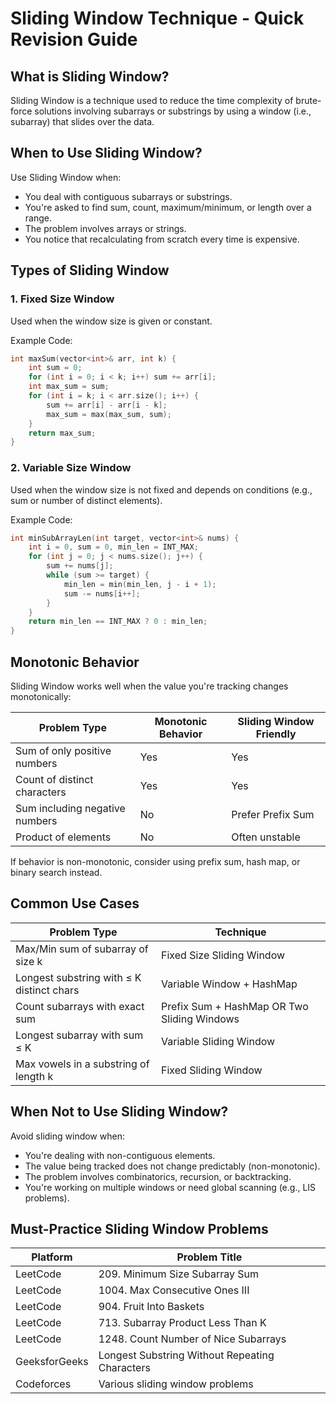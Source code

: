 
# Sliding Window Technique - Quick Revision Guide

## What is Sliding Window?
Sliding Window is a technique used to reduce the time complexity of brute-force solutions involving subarrays or substrings by using a window (i.e., subarray) that slides over the data.

## When to Use Sliding Window?
Use Sliding Window when:
- You deal with contiguous subarrays or substrings.
- You're asked to find sum, count, maximum/minimum, or length over a range.
- The problem involves arrays or strings.
- You notice that recalculating from scratch every time is expensive.

## Types of Sliding Window

### 1. Fixed Size Window
Used when the window size is given or constant.

Example Code:
```cpp
int maxSum(vector<int>& arr, int k) {
    int sum = 0;
    for (int i = 0; i < k; i++) sum += arr[i];
    int max_sum = sum;
    for (int i = k; i < arr.size(); i++) {
        sum += arr[i] - arr[i - k];
        max_sum = max(max_sum, sum);
    }
    return max_sum;
}
```

### 2. Variable Size Window
Used when the window size is not fixed and depends on conditions (e.g., sum or number of distinct elements).

Example Code:
```cpp
int minSubArrayLen(int target, vector<int>& nums) {
    int i = 0, sum = 0, min_len = INT_MAX;
    for (int j = 0; j < nums.size(); j++) {
        sum += nums[j];
        while (sum >= target) {
            min_len = min(min_len, j - i + 1);
            sum -= nums[i++];
        }
    }
    return min_len == INT_MAX ? 0 : min_len;
}
```

## Monotonic Behavior
Sliding Window works well when the value you're tracking changes monotonically:

| Problem Type                  | Monotonic Behavior | Sliding Window Friendly |
|------------------------------|--------------------|------------------------|
| Sum of only positive numbers  | Yes                | Yes                    |
| Count of distinct characters  | Yes                | Yes                    |
| Sum including negative numbers| No                 | Prefer Prefix Sum      |
| Product of elements           | No                 | Often unstable         |

If behavior is non-monotonic, consider using prefix sum, hash map, or binary search instead.

## Common Use Cases

| Problem Type                        | Technique                   |
|-----------------------------------|-----------------------------|
| Max/Min sum of subarray of size k | Fixed Size Sliding Window    |
| Longest substring with ≤ K distinct chars | Variable Window + HashMap |
| Count subarrays with exact sum     | Prefix Sum + HashMap OR Two Sliding Windows |
| Longest subarray with sum ≤ K      | Variable Sliding Window      |
| Max vowels in a substring of length k | Fixed Sliding Window        |

## When Not to Use Sliding Window?
Avoid sliding window when:
- You're dealing with non-contiguous elements.
- The value being tracked does not change predictably (non-monotonic).
- The problem involves combinatorics, recursion, or backtracking.
- You're working on multiple windows or need global scanning (e.g., LIS problems).

## Must-Practice Sliding Window Problems

| Platform  | Problem Title                     |
|-----------|---------------------------------|
| LeetCode  | 209. Minimum Size Subarray Sum  |
| LeetCode  | 1004. Max Consecutive Ones III  |
| LeetCode  | 904. Fruit Into Baskets          |
| LeetCode  | 713. Subarray Product Less Than K |
| LeetCode  | 1248. Count Number of Nice Subarrays |
| GeeksforGeeks | Longest Substring Without Repeating Characters |
| Codeforces| Various sliding window problems  |

